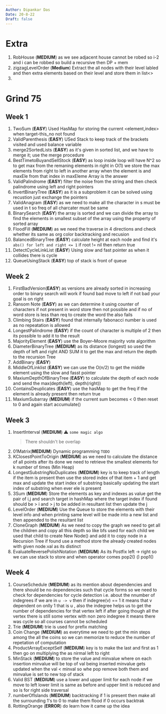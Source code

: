 ```yaml
---
Author: Dipankar Das
Date: 20-8-22
Draft: false
---
```


# Extra

1. RobHouse (**MEDIUM**) as we see adjacent house cannot be robed so i-2 and i can be robbed so build a recursive then DP + mem
2. zigzagLevelOrder (**Medium**) Extract the all nodes with their level labled and then extra elements based on their level and store them in list<>
3. 

# Grind 75

## Week 1

1. TwoSum (**EASY**) Used HasMap for storing the current <element,index> when target-this_no not found
2. ValidParenthesis (**EASY**) USed Stack to keep track of the brackets visited and used balance variable
3. merge2SortedLists (**EASY**) as it's given in sorted list, and we have to merge it; use the merge procedure
4. BestTimetoBuyandSellStock (**EASY**) as loop inside loop will have N^2 so to get max from the remaning elements in right in O(1)
            we store the max elements from right to left in another array when the element is and maxEle from that index in maxEleme Array is the answer
5. ValidPalindrome (**EASY**) filter the noise from the string and then check palindrome using left and right pointers
6. InvertBinaryTree (**EASY**) as it is a subproblem it can be solved using recustion just exchange the pointers
7. ValidAnagram (**EASY**) as we need to make all the character in s must be used in t so freq of all charcater must be same
8. BinarySearch (**EASY**) the array is sorted and we can divide the array to find the elements in smallest subset of the array using the property of sorted array
9. FloodFill (**MEDIUM**) as we need the traverse in 4 directions and check whether its same as org color backtracking and recusion
10. BalancedBinaryTree (**EASY**) calculate height at each node and find it's `abs() for left and right <= 1` if root != nil then return true
11. DetectCycleLinkList (**EASY**) Using slow and fast pointer as when it collides there is cycle
12. QueueUsingStack (**EASY**) top of stack is front of queue

## Week 2

1. FirstBadVersion(**EASY**) as versions are already sorted in increasing order to binary search will work if found bad move to left if not bad your goal is on right
2. Ransom Note (**EASY**) as we can determine it using counter of characters if not present in word store then not possible and if no of word store is less than req to create the word the also fails
3. Climbing Stairs (**EASY**) found that internally fabonacci number is used as no repeatation is allowed
4. LongestPalindrome (**EASY**) if the count of character is multiple of 2 then its possible to add it to the result
5. MajorityElement (**EASY**) use the Boyer–Moore majority vote algorithm
6. DiameterBinaryTree (**MEDIUM**) as its distance (longest) so used the depth of left and right AND SUM it to get the max 
and return the depth to the recursion Tree
7. AddBinary (**EASY**)
8. MiddleOfLinklist (**EASY**) we can use the O(n/2) to get the middle element using the slow and fasst pointer
9. MaxiumDepthOfBinaryTree (**EASY**) to calculate the depth of each node and send the max(depth(left), depth(right))
10. ContainsDeuplicates (**EASY**) use the hasMap to get the freq if the element is already present then return true
11. MaxiumSubarray (**MEDIUM**) if the current sum becomes < 0 then reset to 0 and again start accumulate()

## Week 3

1. InsertInterval (**MEDIUM**) :warning: `some magic algo`
    > There shouldn't be overlap
2. 01Matrix(**MEDIUM**) Dynamic programming `TODO`
3. KClosestPointToOrigin (**MEDIUM**) as we need to calculate the distance of all points after its done we need to retrieve the smallest elements for k number of times (Min Heap)
4. LongestSubstringNoDuplicates (**MEDIUM**) key is to keep track of length if the item is present then use the stored index of that item  + 1 and get max and update the start index of substring
    basically updating the start index of substring when ever ele is present
5. 3Sum (**MEDIUM**) Store the elements as key and indexes as value get the pair of i,j and search target in hashMap 
where the target index if found should be > i and > j to be added in resultant list then update the j
6. LevelOrder (**MEDIUM**) Use the Queue to store the elements with their level info and when printing same level will be made into a new list and then appended to the resultant list
7. CloneGraph (**MEDIUM**) As we need to copy the graph we need to get all the children and copy all this depth so
like bfs used for each child we used that child to create New Node() and add it to copy node in a Recursion Tree
if found use a method store the already created nodes with given node.val as its distinct
8. EvaluateReversePolishNotation (**MEDIUM**) As its Postfix left -> right so we can use stack to store and when operator comes pop2() () pop1()

## Week 4

1. CourseSchedule (**MEDIUM**) as its mention about dependencies and there should be no dependencies such that cycle forms so we need to check for dependencies for cycle detection i.e. about the nnumber of indegrees if we are in `u -> v` then if indegree(v) == 1 it means that v dependent on onlly 1 that is u , also the indegree helps us to get the number of dependencies for that vertex left if after going though all the vertex there is still some vertex with non zero indegree it means there was cycle so all courses cannot be scheduled
2. Trie (**MEDIUM**) trie is used for prefix matching 
3. Coin Change (**MEDIUM**) as everytime we need to get the min steps among the all the coins so we can memorize to reduce the number of repetation of computation
4. ProductArrayExceptSelf (**MEDIUM**) key is to make the last and first as 1 then go on multiplying the as nirmal left to right
5. MinStack (**MEDIUM**) to store the value and minvalue where on each insertion minvalue will be top of val being inserted minvalue gets updated when the val < minval
so whe pop remove both them and minvalue is set to new top of stack
6. Valid BST (**MEDIUM**) use a lower and upper limit for each node if we move to left lower limit is same as before and upper limit is reduced and so is for right side traversal
7. numberOfIslands (**MEDIUM**) backtracking if 1 is present then make all the surrounding 1's to 0 to make them flood if 0 occurs backtrak
8. RottingOrange (**ERROR**) do learn how it came up the idea

